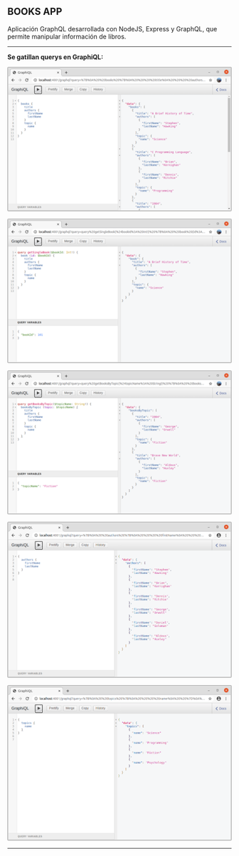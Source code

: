 BOOKS APP
----------------------------------------------------------------------------------

Aplicación GraphQL desarrollada con NodeJS, Express y GraphQL, 
que permite manipular información de libros.

----------------------------------------------------------------------------------

**Se gatillan querys en GraphiQL:**

![Screenshot Books](screenshots/node-graphql-books.png)

![Screenshot BookById](screenshots/node-graphql-book-by-id.png)

![Screenshot BooksByTopic](screenshots/node-graphql-books-by-topic.png)

![Screenshot Authors](screenshots/node-graphql-authors.png)

![Screenshot Topics](screenshots/node-graphql-topics.png)

----------------------------------------------------------------------------------